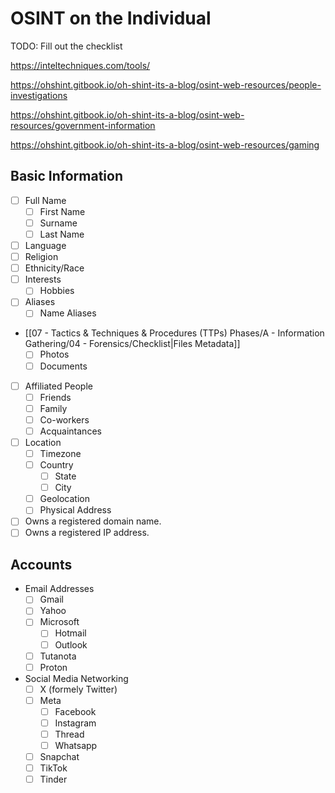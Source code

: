 # OSINT on the Individual

TODO: Fill out the checklist

https://inteltechniques.com/tools/

https://ohshint.gitbook.io/oh-shint-its-a-blog/osint-web-resources/people-investigations

https://ohshint.gitbook.io/oh-shint-its-a-blog/osint-web-resources/government-information

https://ohshint.gitbook.io/oh-shint-its-a-blog/osint-web-resources/gaming

## Basic Information

- [ ] Full Name
	- [ ] First Name
	- [ ] Surname
	- [ ] Last Name
- [ ] Language
- [ ] Religion
- [ ] Ethnicity/Race
- [ ] Interests
	- [ ] Hobbies
- [ ] Aliases
	- [ ] Name Aliases
- [[07 - Tactics & Techniques & Procedures (TTPs) Phases/A - Information Gathering/04 - Forensics/Checklist|Files Metadata]]
	- [ ] Photos
	- [ ] Documents
- [ ] Affiliated People
	- [ ] Friends
	- [ ] Family
	- [ ] Co-workers
	- [ ] Acquaintances
- [ ] Location
	- [ ] Timezone
	- [ ] Country
		- [ ] State
		- [ ] City
	- [ ] Geolocation
	- [ ] Physical Address
- [ ] Owns a registered domain name.
- [ ] Owns a registered IP address.

## Accounts

- Email Addresses
	- [ ] Gmail
	- [ ] Yahoo
	- [ ] Microsoft
		- [ ] Hotmail
		- [ ] Outlook
	- [ ] Tutanota
	- [ ] Proton
- Social Media Networking
	- [ ] X (formely Twitter)
	- [ ] Meta
		- [ ] Facebook
		- [ ] Instagram
		- [ ] Thread
		- [ ] Whatsapp
	- [ ] Snapchat
	- [ ] TikTok
	- [ ] Tinder